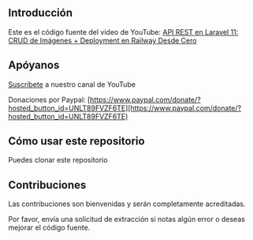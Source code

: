 ## Introducción

Este es el código fuente del video de YouTube: [API REST en Laravel 11: CRUD de Imágenes + Deployment en Railway Desde Cero](https://youtu.be/fPX9v9KEen0?si=F5HECtcwDgrZnLPT) 

## Apóyanos

[Suscríbete](https://www.youtube.com/@CesarSebastianDev?sub_confirmation=1) a nuestro canal de YouTube

Donaciones por Paypal: [https://www.paypal.com/donate/?hosted_button_id=UNLT89FVZF6TE](https://www.paypal.com/donate/?hosted_button_id=UNLT89FVZF6TE)

## Cómo usar este repositorio
Puedes clonar este repositorio

## Contribuciones

Las contribuciones son bienvenidas y serán completamente acreditadas.

Por favor, envía una solicitud de extracción si notas algún error o deseas mejorar el código fuente.
